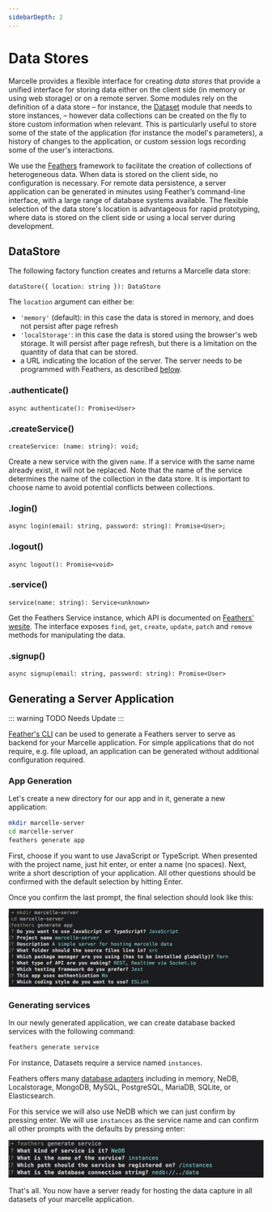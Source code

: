 ```yaml
---
sidebarDepth: 2
---
```


# Data Stores

Marcelle provides a flexible interface for creating _data stores_ that provide a unified interface for storing data either on the client side (in memory or using web storage) or on a remote server.
Some modules rely on the definition of a data store &ndash; for instance, the [Dataset](/api/modules/data.html#dataset) module that needs to store instances, &ndash; however data collections can be created on the fly to store custom information when relevant. This is particularly useful to store some of the state of the application (for instance the model's parameters), a history of changes to the application, or custom session logs recording some of the user's interactions.

We use the [Feathers](https://feathersjs.com/) framework to facilitate the creation of collections of heterogeneous data. When data is stored on the client side, no configuration is necessary. For remote data persistence, a server application can be generated in minutes using Feather’s command-line interface, with a large range of database systems available. The flexible selection of the data store's location is advantageous for rapid prototyping, where data is stored on the client side or using a local server during development.

## DataStore

The following factory function creates and returns a Marcelle data store:

```tsx
dataStore({ location: string }): DataStore
```

The `location` argument can either be:

- `'memory'` (default): in this case the data is stored in memory, and does not persist after page refresh
- `'localStorage'`: in this case the data is stored using the browser's web storage. It will persist after page refresh, but there is a limitation on the quantity of data that can be stored.
- a URL indicating the location of the server. The server needs to be programmed with Feathers, as described [below](#generating-a-server-application).

### .authenticate()

```tsx
async authenticate(): Promise<User>
```

### .createService()

```tsx
createService: (name: string): void;
```

Create a new service with the given `name`. If a service with the same name already exist, it will not be replaced. Note that the name of the service determines the name of the collection in the data store. It is important to choose name to avoid potential conflicts between collections.

### .login()

```tsx
async login(email: string, password: string): Promise<User>;
```

### .logout()

```tsx
async logout(): Promise<void>
```

### .service()

```tsx
service(name: string): Service<unknown>
```

Get the Feathers Service instance, which API is documented on [Feathers' wesite](https://docs.feathersjs.com/api/services.html#service-methods). The interface exposes `find`, `get`, `create`, `update`, `patch` and `remove` methods for manipulating the data.

### .signup()

```tsx
async signup(email: string, password: string): Promise<User>
```

## Generating a Server Application

::: warning TODO
Needs Update
:::

[Feather's CLI](https://docs.feathersjs.com/guides/basics/generator.html#generating-the-application) can be used to generate a Feathers server to serve as backend for your Marcelle application. For simple applications that do not require, e.g. file upload, an application can be generated without additional configuration required.

### App Generation

Let's create a new directory for our app and in it, generate a new application:

```bash
mkdir marcelle-server
cd marcelle-server
feathers generate app
```

First, choose if you want to use JavaScript or TypeScript. When presented with the project name, just hit enter, or enter a name (no spaces). Next, write a short description of your application. All other questions should be confirmed with the default selection by hitting Enter.

Once you confirm the last prompt, the final selection should look like this:

![Screenshot of Feather's CLI options for app generation](./images/feathers_cli_app.png)

### Generating services

In our newly generated application, we can create database backed services with the following command:

```bash
feathers generate service
```

For instance, Datasets require a service named `instances`.

Feathers offers many [database adapters](https://docs.feathersjs.com/api/databases/adapters.html) including in memory, NeDB, Localstorage, MongoDB, MySQL, PostgreSQL, MariaDB, SQLite, or Elasticsearch.

For this service we will also use NeDB which we can just confirm by pressing enter. We will use `instances` as the service name and can confirm all other prompts with the defaults by pressing enter:

![Screenshot of Feather's CLI options for service generation](./images/feathers_cli_service.png)

That's all. You now have a server ready for hosting the data capture in all datasets of your marcelle application.
